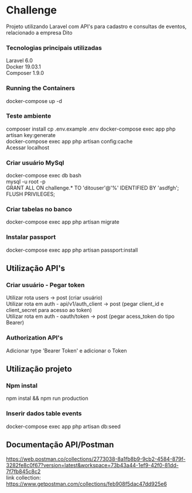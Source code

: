 # Challenge
Projeto utilizando Laravel com API's para cadastro e consultas de eventos, relacionado a empresa Dito

### Tecnologias principais utilizadas
Laravel 6.0  
Docker 19.03.1  
Composer 1.9.0  

### Running the Containers
docker-compose up -d  

### Teste ambiente
composer install
cp .env.example .env
docker-compose exec app php artisan key:generate  
docker-compose exec app php artisan config:cache  
Acessar localhost

### Criar usuário MySql
docker-compose exec db bash  
mysql -u root -p  
GRANT ALL ON challenge.* TO 'ditouser'@'%' IDENTIFIED BY 'asdfgh';  
FLUSH PRIVILEGES;  

### Criar tabelas no banco
docker-compose exec app php artisan migrate  

### Instalar passport
docker-compose exec app php artisan passport:install

## Utilização API's
### Criar usuário - Pegar token
Utilizar rota users -> post (criar usuário)  
Utilizar rota em auth - api/v1/auth_client -> post (pegar client_id e client_secret para acesso ao token)  
Utilizar rota em auth - oauth/token -> post (pegar acess_token do tipo Bearer)

### Authorization API's
Adicionar type 'Bearer Token' e adicionar o Token

## Utilização projeto
### Npm instal
npm instal && npm run production

### Inserir dados table events
docker-compose exec app php artisan db:seed

## Documentação API/Postman
https://web.postman.co/collections/2773038-8a1fb8b9-9cb2-4584-879f-3282fe8c0f67?version=latest&workspace=73b43a44-1ef9-42f0-81dd-7f7fb845c8c2  
link collection: https://www.getpostman.com/collections/feb908f5dac47dd925e6